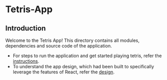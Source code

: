 # Tetris-App

## Introduction

Welcome to the Tetris App! This directory contains all modules, dependencies and source code of the application.

- For steps to run the application and get started playing tetris, refer the [instructions](Instructions.md).
- To understand the app design, which had been built to specifically leverage the features of React, refer the [design](Design.md).
